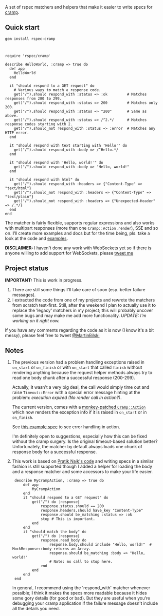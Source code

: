 A set of rspec matchers and helpers that make it easier to write specs for [cramp](http://cramp.in).

Quick start
-----------

	gem install rspec-cramp
	


	require 'rspec/cramp'

	describe HelloWorld, :cramp => true do
	  def app
	    HelloWorld
	  end

	  it "should respond to a GET request" do
	    # Various ways to match a response code.
	    get("/").should respond_with :status => :ok         # Matches responses from 200 to 299.
	    get("/").should respond_with :status => 200         # Matches only 200.
	    get("/").should respond_with :status => "200"       # Same as above.
	    get("/").should respond_with :status => /^2.*/      # Matches response codes starting with 2.
	    get("/").should_not respond_with :status => :error  # Matches any HTTP error.
	  end

	  it "should respond with text starting with 'Hello'" do
	    get("/").should respond_with :body => /^Hello.*/
	  end

	  it "should respond with 'Hello, world!'" do
	    get("/").should respond_with :body => "Hello, world!"
	  end
  
	  it "should respond with html" do
	    get("/").should respond_with :headers => {"Content-Type" => "text/html"}
	    get("/").should_not respond_with :headers => {"Content-Type" => "text/plain"}
	    get("/").should_not respond_with :headers => {"Unexpected-Header" => /.*/}
	  end
	end
	
The matcher is fairly flexible, supports regular expressions and also works with multipart responses (more than one `Cramp::Action.render`), SSE and so on. I'll create more examples and docs but for the time being, pls. take a look at the code and [examples](https://github.com/bilus/rspec-cramp/tree/master/spec/examples).

**DISCLAIMER:** I haven't done any work with WebSockets yet so if there is anyone willing to add support for WebSockets, please [tweet me](http://twitter.com/#!/MartinBilski)

Project status
--------------	

**IMPORTANT:** This is work in progress. 

1. There are still some things I'll take care of soon (esp. better failure messages).
2. I extracted the code from one of my projects and rewrote the matchers from scratch test-first. Still, after the weekend I plan to actually use it to replace the 'legacy' matchers in my project; this will probably uncover some bugs and may make me add more functionality. *UPDATE: I'm working on it right now.*

If you have any comments regarding the code as it is now (I know it's a bit messy), please feel free to tweet [@MartinBilski](http://twitter.com/#!/MartinBilski)

Notes
----

1. The previous version had a problem handling exceptions raised in `on_start` or `on_finish` or with `on_start` that called `finish` without rendering anything because the request helper methods always try to read one body chunk after a successful response (200-299).   
  
	Actually, it wasn't a very big deal, the call would simply time out and raise `Timeout::Error` with a special error message hinting at the problem: *execution expired (No render call in action?)*.
	
	The current version, comes with a [monkey-patched `Cramp::Action`](https://github.com/bilus/rspec-cramp/tree/master/lib/rspec_cramp.rb) which now renders the exception info if it is raised in `on_start` or in `on_finish`.  
	
	See [this example spec](https://github.com/bilus/rspec-cramp/tree/master/spec/examples/errors_spec.rb) to see error handling in action.
	
	I'm definitely open to suggestions, especially how this can be fixed without the cramp surgery. Is the original timeout-based solution better? Unfortunately, the matcher by default always loads one chunk of response body for a successful response.

2. This work is based on [Pratik Naik's code](https://github.com/lifo/cramp/blob/master/lib/cramp/test_case.rb) and writing specs in a similar fashion is still supported though I added a helper for loading the body and a response matcher and some accessors to make your life easier.  

		describe MyCrampAction, :cramp => true do
			def app
				MyCrampAction
			end
			it "should respond to a GET request" do
				get("/") do |response|
					response.status.should == 200
					response.headers.should have_key "Content-Type"
					response.should be_matching :status => :ok
					stop # This is important.
				end
			end
			it "should match the body" do
				get("/") do |response|
					response.read_body do
						response.body.should include "Hello, world!"  # MockResponse::body returns an Array.
						response.should be_matching :body => "Hello, world!"
						# Note: no call to stop here.
					end
				end
			end
		end  
	
	In general, I recommend using the 'respond_with' matcher whenever possible; I think it makes the specs more readable because it hides some gory details (for good or bad). But they are useful when you're debugging your cramp application if the failure message doesn't include all the details you need.
